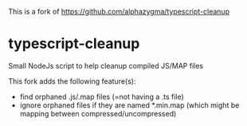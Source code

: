 This is a fork of https://github.com/alphazygma/typescript-cleanup
# typescript-cleanup
Small NodeJs script to help cleanup compiled JS/MAP files

This fork adds the following feature(s):
- find orphaned .js/.map files (=not having a .ts file)
- ignore orphaned files if they are named \*.min.map (which might be mapping between compressed/uncompressed)
